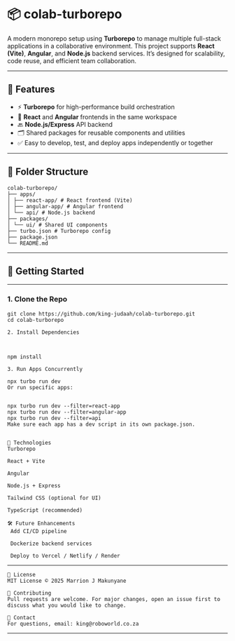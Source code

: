 # 📦 colab-turborepo

A modern monorepo setup using **Turborepo** to manage multiple full-stack applications in a collaborative environment. This project supports **React (Vite)**, **Angular**, and **Node.js** backend services. It’s designed for scalability, code reuse, and efficient team collaboration.

---

## 🔧 Features

- ⚡️ **Turborepo** for high-performance build orchestration
- 🧩 **React** and **Angular** frontends in the same workspace
- 🔙 **Node.js/Express** API backend
- 🗂 Shared packages for reusable components and utilities
- ✅ Easy to develop, test, and deploy apps independently or together

---

## 📁 Folder Structure
```
colab-turborepo/
├── apps/
│ ├── react-app/ # React frontend (Vite)
│ ├── angular-app/ # Angular frontend
│ └── api/ # Node.js backend
├── packages/
│ └── ui/ # Shared UI components
├── turbo.json # Turborepo config
├── package.json
└── README.md
```
---
## 🚀 Getting Started
---
### 1. Clone the Repo
```
git clone https://github.com/king-judaah/colab-turborepo.git
cd colab-turborepo
```
```
2. Install Dependencies



npm install
```
```
3. Run Apps Concurrently

npx turbo run dev
Or run specific apps:


npx turbo run dev --filter=react-app
npx turbo run dev --filter=angular-app
npx turbo run dev --filter=api
Make sure each app has a dev script in its own package.json.
```
```

🧱 Technologies
Turborepo

React + Vite

Angular

Node.js + Express

Tailwind CSS (optional for UI)

TypeScript (recommended)

🛠 Future Enhancements
 Add CI/CD pipeline

 Dockerize backend services

 Deploy to Vercel / Netlify / Render
```
---
```
📄 License
MIT License © 2025 Marrion J Makunyane

🤝 Contributing
Pull requests are welcome. For major changes, open an issue first to discuss what you would like to change.

💬 Contact
For questions, email: king@roboworld.co.za
```
---
